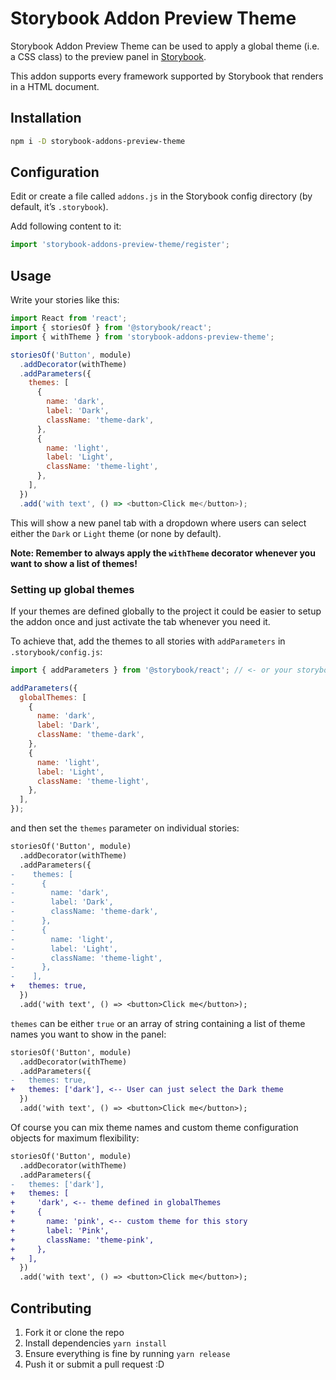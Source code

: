 # Storybook Addon Preview Theme

Storybook Addon Preview Theme can be used to apply a global theme (i.e. a CSS class) to the preview panel in [Storybook](https://storybook.js.org).

This addon supports every framework supported by Storybook that renders in a HTML document.

## Installation

```sh
npm i -D storybook-addons-preview-theme
```

## Configuration

Edit or create a file called `addons.js` in the Storybook config directory (by default, it’s `.storybook`).

Add following content to it:

```js
import 'storybook-addons-preview-theme/register';
```

## Usage

Write your stories like this:

```js
import React from 'react';
import { storiesOf } from '@storybook/react';
import { withTheme } from 'storybook-addons-preview-theme';

storiesOf('Button', module)
  .addDecorator(withTheme)
  .addParameters({
    themes: [
      {
        name: 'dark',
        label: 'Dark',
        className: 'theme-dark',
      },
      {
        name: 'light',
        label: 'Light',
        className: 'theme-light',
      },
    ],
  })
  .add('with text', () => <button>Click me</button>);
```

This will show a new panel tab with a dropdown where users can select either the `Dark` or `Light` theme (or none by default).

**Note: Remember to always apply the `withTheme` decorator whenever you want to show a list of themes!**

### Setting up global themes

If your themes are defined globally to the project it could be easier to setup the addon once and just activate the tab whenever you need it.

To achieve that, add the themes to all stories with `addParameters` in `.storybook/config.js`:

```js
import { addParameters } from '@storybook/react'; // <- or your storybook framework

addParameters({
  globalThemes: [
    {
      name: 'dark',
      label: 'Dark',
      className: 'theme-dark',
    },
    {
      name: 'light',
      label: 'Light',
      className: 'theme-light',
    },
  ],
});
```

and then set the `themes` parameter on individual stories:

```diff
storiesOf('Button', module)
  .addDecorator(withTheme)
  .addParameters({
-    themes: [
-      {
-        name: 'dark',
-        label: 'Dark',
-        className: 'theme-dark',
-      },
-      {
-        name: 'light',
-        label: 'Light',
-        className: 'theme-light',
-      },
-    ],
+   themes: true,
  })
  .add('with text', () => <button>Click me</button>);
```

`themes` can be either `true` or an array of string containing a list of theme names you want to show in the panel:

```diff
storiesOf('Button', module)
  .addDecorator(withTheme)
  .addParameters({
-   themes: true,
+   themes: ['dark'], <-- User can just select the Dark theme
  })
  .add('with text', () => <button>Click me</button>);
```

Of course you can mix theme names and custom theme configuration objects for maximum flexibility:

```diff
storiesOf('Button', module)
  .addDecorator(withTheme)
  .addParameters({
-   themes: ['dark'],
+   themes: [
+     'dark', <-- theme defined in globalThemes
+     {
+       name: 'pink', <-- custom theme for this story
+       label: 'Pink',
+       className: 'theme-pink',
+     },
+   ],
  })
  .add('with text', () => <button>Click me</button>);
```

## Contributing

1.  Fork it or clone the repo
1.  Install dependencies `yarn install`
1.  Ensure everything is fine by running `yarn release`
1.  Push it or submit a pull request :D
